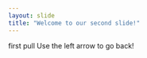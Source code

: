 ```yaml
---
layout: slide
title: "Welcome to our second slide!"
---
```

first pull
Use the left arrow to go back!
